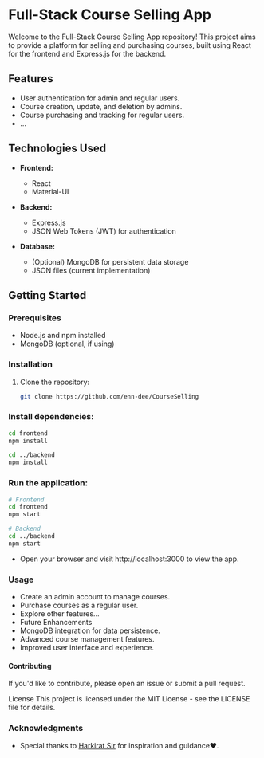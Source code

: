 # Full-Stack Course Selling App

Welcome to the Full-Stack Course Selling App repository! This project aims to provide a platform for selling and purchasing courses, built using React for the frontend and Express.js for the backend.

## Features

- User authentication for admin and regular users.
- Course creation, update, and deletion by admins.
- Course purchasing and tracking for regular users.
- ...

## Technologies Used

- **Frontend:**
  - React
  - Material-UI

- **Backend:**
  - Express.js
  - JSON Web Tokens (JWT) for authentication
- **Database:**

  - (Optional) MongoDB for persistent data storage
  - JSON files (current implementation)

## Getting Started

### Prerequisites

- Node.js and npm installed
- MongoDB (optional, if using)

### Installation

1. Clone the repository:

   ```bash
   git clone https://github.com/enn-dee/CourseSelling 
   ```

### Install dependencies:

```bash
cd frontend
npm install

cd ../backend
npm install 

```

### Run the application:
```bash
# Frontend
cd frontend
npm start

# Backend
cd ../backend
npm start

```
- Open your browser and visit http://localhost:3000 to view the app.

### Usage
- Create an admin account to manage courses.
- Purchase courses as a regular user.
- Explore other features...
- Future Enhancements
- MongoDB integration for data persistence.
- Advanced course management features.
- Improved user interface and experience.

#### Contributing
If you'd like to contribute, please open an issue or submit a pull request.

License
This project is licensed under the MIT License - see the LICENSE file for details.

### Acknowledgments
 - Special thanks to [Harkirat Sir](https://github.com/hkirat) for inspiration and guidance❤️.